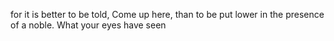 for it is better to be told, Come up here, than to be put lower in the presence of a noble. What your eyes have seen
